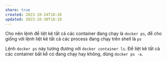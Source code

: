 ```yaml
---
share: true
created: 2023-10-24T18:26
updated: 2023-10-30T18:19
---
```

Cho nên lệnh để liệt kê tất cả các container đang chạy là `docker ps`, để cho giống với lệnh liệt kê tất cả các process đang chạy trên shell là `ps`

Lệnh `docker ps` này tương đương với `docker container ls`. Để liệt kê tất cả các container bất kể có đang chạy hay không, dùng `docker ps -a`.
